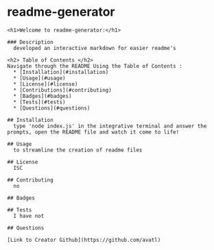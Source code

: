 # readme-generator
  
    <h1>Welcome to readme-generator:</h1>

    ### Description
      developed an interactive markdown for easier readme's

    <h2> Table of Contents </h2>
    Navigate through the README Using the Table of Contents : 
      * [Installation](#installation)
      * [Usage](#usage)
      * [License](#license)
      * [Contributions](#contributing)
      * [Badges](#badges)
      * [Tests](#tests)
      * [Questions](#questions)
      
    ## Installation
      type 'node index.js' in the integrative terminal and answer the prompts, open the README file and watch it come to life!
    
    ## Usage
      to streamline the creation of readme files
    
    ## License
      ISC
   
    ## Contributing
      no
   
    ## Badges
    
    ## Tests
      I have not
    
    ## Questions

    [Link to Creator Github](https://github.com/avatl)
    